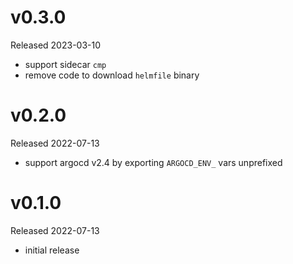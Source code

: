 # v0.3.0

Released 2023-03-10

- support sidecar `cmp`
- remove code to download `helmfile` binary

# v0.2.0

Released 2022-07-13

- support argocd v2.4 by exporting `ARGOCD_ENV_` vars unprefixed

# v0.1.0

Released 2022-07-13

- initial release